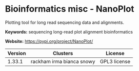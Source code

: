 # Bioinformatics misc - NanoPlot

Plotting tool for long read sequencing data and alignments.

**Keywords:** sequencing long-read plot alignment bioinformatics

**Website:** <https://pypi.org/project/NanoPlot/>

| Version | Clusters | License |
| ------- | -------- | ------- |
| 1.33.1 | rackham irma bianca snowy | GPL3 license |
